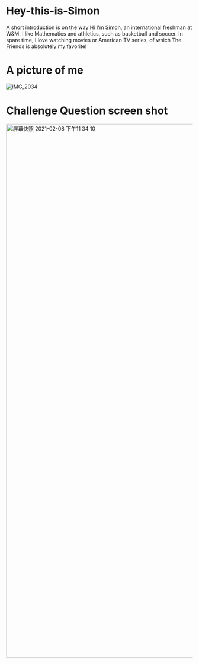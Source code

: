 # Hey-this-is-Simon
A short introduction is on the way
Hi I'm Simon, an international freshman at W&M. I like Mathematics and athletics, such as basketball and soccer. In spare time, I love watching movies or American TV series, of which The Friends is absolutely my favorite!

# A picture of me
![IMG_2034](https://user-images.githubusercontent.com/78221789/107217743-959a3400-6a49-11eb-82c3-f1a0d3e541a8.JPG)

# Challenge Question screen shot
<img width="1440" alt="屏幕快照 2021-02-08 下午11 34 10" src="https://user-images.githubusercontent.com/78221789/107241857-58906a80-6a66-11eb-9d2f-f55ece9a2dc2.png">
